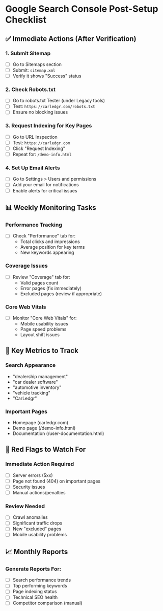 # Google Search Console Post-Setup Checklist

## ✅ Immediate Actions (After Verification)

### 1. Submit Sitemap
- [ ] Go to Sitemaps section
- [ ] Submit: `sitemap.xml`
- [ ] Verify it shows "Success" status

### 2. Check Robots.txt
- [ ] Go to robots.txt Tester (under Legacy tools)
- [ ] Test: `https://carledgr.com/robots.txt`
- [ ] Ensure no blocking issues

### 3. Request Indexing for Key Pages
- [ ] Go to URL Inspection
- [ ] Test: `https://carledgr.com`
- [ ] Click "Request Indexing"
- [ ] Repeat for: `/demo-info.html`

### 4. Set Up Email Alerts
- [ ] Go to Settings > Users and permissions
- [ ] Add your email for notifications
- [ ] Enable alerts for critical issues

## 📊 Weekly Monitoring Tasks

### Performance Tracking
- [ ] Check "Performance" tab for:
  - Total clicks and impressions
  - Average position for key terms
  - New keywords appearing

### Coverage Issues
- [ ] Review "Coverage" tab for:
  - Valid pages count
  - Error pages (fix immediately)
  - Excluded pages (review if appropriate)

### Core Web Vitals
- [ ] Monitor "Core Web Vitals" for:
  - Mobile usability issues
  - Page speed problems
  - Layout shift issues

## 🎯 Key Metrics to Track

### Search Appearance
- "dealership management"
- "car dealer software" 
- "automotive inventory"
- "vehicle tracking"
- "CarLedgr"

### Important Pages
- Homepage (carledgr.com)
- Demo page (/demo-info.html)
- Documentation (/user-documentation.html)

## 🚨 Red Flags to Watch For

### Immediate Action Required
- [ ] Server errors (5xx)
- [ ] Page not found (404) on important pages
- [ ] Security issues
- [ ] Manual actions/penalties

### Review Needed
- [ ] Crawl anomalies
- [ ] Significant traffic drops
- [ ] New "excluded" pages
- [ ] Mobile usability problems

## 📈 Monthly Reports

### Generate Reports For:
- [ ] Search performance trends
- [ ] Top performing keywords
- [ ] Page indexing status
- [ ] Technical SEO health
- [ ] Competitor comparison (manual) 